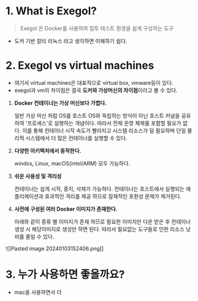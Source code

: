 
# 1. What is Exegol?

> Exegol 은 Docker를 사용하여 침투 테스트 환경을 쉽게 구성하는 도구

- 도커 기반 칼리 리눅스 라고 생각하면 이해하기 쉽다.

# 2. Exegol  vs  virtual machines

- 여기서 virtual machines은 대표적으로 virtual box, vmware등이 있다. 
- exegol과  vm의 차이점은 결국 **도커와 가상머신의 차이점**이라고 볼 수 있다.

1. **Docker 컨테이너는 가상 머신보다 가볍다.**

	일반 가상 머신 처럼 OS를 호스트 OS와 독립하는 방식이 아닌 호스트 커널을 공유 하여 '프로세스'로 실행하는 개념이다. 따라서 전체 운영 체제를 포함할 필요가 없다. 이를 통해 컨테이너 시작 속도가 빨라지고 시스템 리소스가 덜 필요하며 단일 물리적 시스템에서 더 많은 컨테이너를 실행할 수 있다.

2. **다양한 아키텍처에서 동작한다.**

	windos, Linux, macOS(intel/ARM) 모두 가능하다.

3. **쉬운 사용성 및 격리성**

	컨테이너는 쉽게 시작, 중지, 삭제가 가능하다.
	컨테이너는 호스트에서 실행되는 애플리케이션과 효과적인 격리를 제공 하므로 잠재적인 호환성 문제가 제거된다.

4. **사전에 구성된 여러 Docker 이미지가 존재한다.**

	아래와 같이 종류 별 이미지가 존재 하므로 필요한 이미지만 다운 받은 후 컨테이너 생성 시 해당이미지로 생성만 하면 된다. 따라서 필요없는 도구들로 인한 리소스 낭비를 줄일 수 있다.

![[Pasted image 20240103152406.png]]

# 3. 누가 사용하면 좋을까요?

-  mac을 사용하면서 더